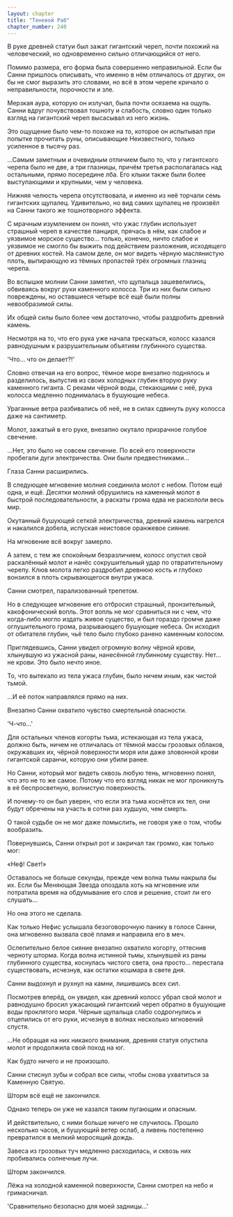 ```yaml
---
layout: chapter
title: "Теневой Раб"
chapter_number: 240
---
```


В руке древней статуи был зажат гигантский череп, почти похожий на человеческий, но одновременно сильно отличающийся от него.

Помимо размера, его форма была совершенно неправильной. Если бы Санни пришлось описывать, что именно в нём отличалось от других, он бы не смог выразить это словами, но всё в этом черепе кричало о неправильности, порочности и зле.

Мерзкая аура, которую он излучал, была почти осязаема на ощупь. Санни вдруг почувствовал тошноту и слабость, словно один только взгляд на гигантский череп высасывал из него жизнь.

Это ощущение было чем-то похоже на то, которое он испытывал при попытке прочитать руны, описывающие Неизвестного, только усиленное в тысячу раз.

...Самым заметным и очевидным отличием было то, что у гигантского черепа было не две, а три глазницы, причём третья располагалась над остальными, прямо посередине лба. Его клыки также были более выступающими и крупными, чем у человека.

Нижняя челюсть черепа отсутствовала, и именно из неё торчали семь гигантских щупалец. Удивительно, но вид самих щупалец не произвёл на Санни такого же тошнотворного эффекта.

С мрачным изумлением он понял, что ужас глубин использует страшный череп в качестве панциря, прячась в нём, как слабое и уязвимое морское существо... только, конечно, ничто слабое и уязвимое не смогло бы выжить под действием разложения, исходящего от древних костей. На самом деле, он мог видеть чёрную маслянистую плоть, выпирающую из тёмных пропастей трёх огромных глазниц черепа.

Во вспышке молнии Санни заметил, что щупальца зашевелились, обвиваясь вокруг руки каменного колосса. Три из них были сильно повреждены, но оставшиеся четыре всё ещё были полны невообразимой силы.

Их общей силы было более чем достаточно, чтобы раздробить древний камень.

Несмотря на то, что его рука уже начала трескаться, колосс казался равнодушным к разрушительным объятиям глубинного существа.

'Что... что он делает?!'

Словно отвечая на его вопрос, тёмное море внезапно поднялось и разделилось, выпустив из своих холодных глубин вторую руку каменного гиганта. С реками чёрной воды, стекающими с неё, рука колосса медленно поднималась в бушующие небеса.

Ураганные ветра разбивались об неё, не в силах сдвинуть руку колосса даже на сантиметр.

Молот, зажатый в его руке, внезапно окутало призрачное голубое свечение.

...Нет, это было не совсем свечение. По всей его поверхности пробегали дуги электричества. Они были предвестниками...

Глаза Санни расширились.

В следующее мгновение молния соединила молот с небом. Потом ещё одна, и ещё. Десятки молний обрушились на каменный молот в быстрой последовательности, а раскаты грома едва не раскололи весь мир.

Окутанный бушующей сеткой электричества, древний камень нагрелся и накалился добела, испуская неистовое оранжевое сияние.

На мгновение всё вокруг замерло.

А затем, с тем же спокойным безразличием, колосс опустил свой раскалённый молот и нанёс сокрушительный удар по отвратительному черепу. Клюв молота легко раздробил древнюю кость и глубоко вонзился в плоть скрывающегося внутри ужаса.

Санни смотрел, парализованный трепетом.

Но в следующее мгновение его отбросил страшный, пронзительный, какофонический вопль. Этот вопль не мог сравниться ни с чем, что когда-либо могло издать живое существо, и был гораздо громче даже оглушительного грома, разрывающего бушующие небеса. Он исходил от обитателя глубин, чьё тело было глубоко ранено каменным колосом.

Приглядевшись, Санни увидел огромную волну чёрной крови, хлынувшую из ужасной раны, нанесённой глубинному существу. Нет... не крови. Это было нечто иное.

То, что вытекало из тела ужаса глубин, было ничем иным, как чистой тьмой.

...И её поток направлялся прямо на них.

Внезапно Санни охватило чувство смертельной опасности.

'Ч-что...'

Для остальных членов когорты тьма, истекающая из тела ужаса, должно быть, ничем не отличалась от тёмной массы грозовых облаков, окружавших их, чёрной поверхности моря или даже зловонной крови гигантской саранчи, которую они убили ранее.

Но Санни, который мог видеть сквозь любую тень, мгновенно понял, что это не то же самое. Потому что его взгляд никак не мог проникнуть в её беспросветную, волнистую поверхность.

И почему-то он был уверен, что если эта тьма коснётся их тел, они будут обречены на участь в сотни раз худшую, чем смерть.

О такой судьбе он не мог даже помыслить, не говоря уже о том, чтобы вообразить.

Повернувшись, Санни открыл рот и закричал так громко, как только мог:

«Неф! Свет!»

Оставалось не больше секунды, прежде чем волна тьмы накрыла бы их. Если бы Меняющая Звезда опоздала хоть на мгновение или потратила время на обдумывание его слов и решение, стоит ли его слушать...

Но она этого не сделала.

Как только Нефис услышала безоговорочную панику в голосе Санни, она мгновенно вызвала своё пламя и направила его в меч.

Ослепительно белое сияние внезапно охватило когорту, оттеснив черноту шторма. Когда волна истинной тьмы, хлынувшей из раны глубинного существа, коснулась чистого света, она просто... перестала существовать, исчезнув, как остатки кошмара в свете дня.

Санни выдохнул и рухнул на камни, лишившись всех сил.

Посмотрев вперёд, он увидел, как древний колосс убрал свой молот и равнодушно бросил ужасающий гигантский череп обратно в бушующие воды проклятого моря. Чёрные щупальца слабо содрогнулись и отцепились от его руки, исчезнув в волнах несколько мгновений спустя.

...Не обращая на них никакого внимания, древняя статуя опустила молот и продолжила свой поход на юг.

Как будто ничего и не произошло.

Санни стиснул зубы и собрал все силы, чтобы снова ухватиться за Каменную Святую.

Шторм всё ещё не закончился.

Однако теперь он уже не казался таким пугающим и опасным.

И действительно, с ними больше ничего не случилось. Прошло несколько часов, и бушующий ветер ослаб, а ливень постепенно превратился в мелкий моросящий дождь.

Завеса из грозовых туч медленно расходилась, и сквозь них пробивались солнечные лучи.

Шторм закончился.

Лёжа на холодной каменной поверхности, Санни смотрел на небо и гримасничал.

'Сравнительно безопасно для моей задницы...'